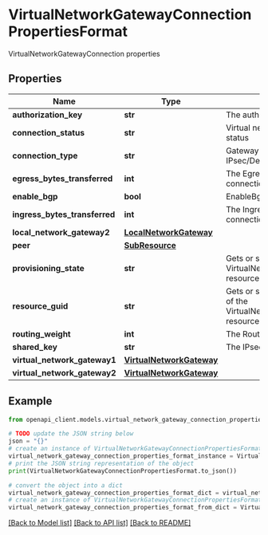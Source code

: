 # VirtualNetworkGatewayConnectionPropertiesFormat

VirtualNetworkGatewayConnection properties

## Properties

Name | Type | Description | Notes
------------ | ------------- | ------------- | -------------
**authorization_key** | **str** | The authorizationKey. | [optional] 
**connection_status** | **str** | Virtual network Gateway connection status | [optional] 
**connection_type** | **str** | Gateway connection type IPsec/Dedicated/VpnClient/Vnet2Vnet | [optional] 
**egress_bytes_transferred** | **int** | The Egress Bytes Transferred in this connection | [optional] 
**enable_bgp** | **bool** | EnableBgp Flag | [optional] 
**ingress_bytes_transferred** | **int** | The Ingress Bytes Transferred in this connection | [optional] 
**local_network_gateway2** | [**LocalNetworkGateway**](LocalNetworkGateway.md) |  | [optional] 
**peer** | [**SubResource**](SubResource.md) |  | [optional] 
**provisioning_state** | **str** | Gets or sets Provisioning state of the VirtualNetworkGatewayConnection resource Updating/Deleting/Failed | [optional] 
**resource_guid** | **str** | Gets or sets resource GUID property of the VirtualNetworkGatewayConnection resource | [optional] 
**routing_weight** | **int** | The Routing weight. | [optional] 
**shared_key** | **str** | The IPsec share key. | [optional] 
**virtual_network_gateway1** | [**VirtualNetworkGateway**](VirtualNetworkGateway.md) |  | [optional] 
**virtual_network_gateway2** | [**VirtualNetworkGateway**](VirtualNetworkGateway.md) |  | [optional] 

## Example

```python
from openapi_client.models.virtual_network_gateway_connection_properties_format import VirtualNetworkGatewayConnectionPropertiesFormat

# TODO update the JSON string below
json = "{}"
# create an instance of VirtualNetworkGatewayConnectionPropertiesFormat from a JSON string
virtual_network_gateway_connection_properties_format_instance = VirtualNetworkGatewayConnectionPropertiesFormat.from_json(json)
# print the JSON string representation of the object
print(VirtualNetworkGatewayConnectionPropertiesFormat.to_json())

# convert the object into a dict
virtual_network_gateway_connection_properties_format_dict = virtual_network_gateway_connection_properties_format_instance.to_dict()
# create an instance of VirtualNetworkGatewayConnectionPropertiesFormat from a dict
virtual_network_gateway_connection_properties_format_from_dict = VirtualNetworkGatewayConnectionPropertiesFormat.from_dict(virtual_network_gateway_connection_properties_format_dict)
```
[[Back to Model list]](../README.md#documentation-for-models) [[Back to API list]](../README.md#documentation-for-api-endpoints) [[Back to README]](../README.md)


